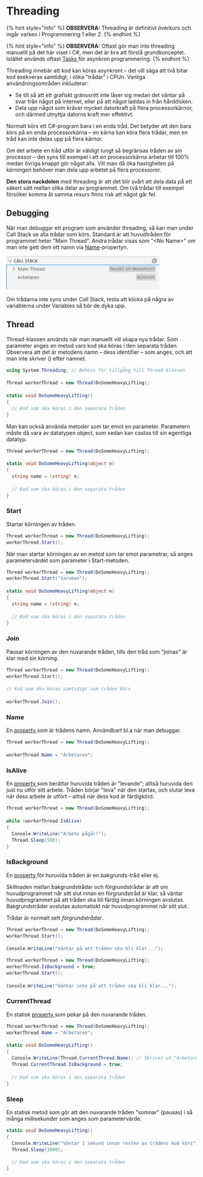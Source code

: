 # Threading

{% hint style="info" %}
**OBSERVERA:** Threading är definitivt överkurs och ingår varken i Programmering 1 eller 2.
{% endhint %}

{% hint style="info" %}
**OBSERVERA:** Oftast gör man inte threading manuellt på det här viset i C#, men det är bra att förstå grundkonceptet. Istället används oftast [Tasks ](task-async-await.md)för asynkron programmering.
{% endhint %}

Threading innebär att kod kan köras asynkront – det vill säga att två bitar kod exekveras samtidigt, i olika "trådar" i CPUn. Vanliga användningsområden inkluderar:

* Se till så att ett grafiskt gränssnitt inte låser sig medan det väntar på svar från något på internet, eller på att något laddas in från hårddisken.
* Dela upp något som kräver mycket datorkraft på flera processorkärnor, och därmed utnyttja datorns kraft mer effektivt.

Normalt körs ett C#-program bara i en enda tråd. Det betyder att den bara körs på en enda processorkärna – en kärna kan köra flera trådar, men en tråd kan inte delas upp på flera kärnor.

Om det arbete en tråd utför är väldigt tungt så begränsas tråden av sin processor – det syns till exempel i att en processorkärna arbetar till 100% medan övriga knappt gör något alls. Vill man då öka hastigheten på körningen behöver man dela upp arbetet på flera processorer.

**Den stora nackdelen** med threading är att det blir svårt att dela data på ett säkert sätt mellan olika delar av programmet. Om två trådar till exempel försöker komma åt samma resurs finns risk att något går fel.

## Debugging

När man debuggar ett program som använder threading, så kan man under Call Stack se alla trådar som körs. Standard är att huvudtråden för programmet heter "Main Thread". Andra trådar visas som "\<No Name>" om man inte gett dem ett namn via [Name](threading.md#name)-propertyn.

![](<../.gitbook/assets/image (37).png>)

Om trådarna inte syns under Call Stack, testa att klicka på några av variablerna under Variables så bör de dyka upp.

## Thread

Thread-klassen används när man manuellt vill skapa nya trådar. Som parameter anges en metod vars kod ska köras i den separata tråden. Observera att det är metodens namn – dess identifier – som anges, och att man inte skriver () efter namnet.

```csharp
using System.Threading; // Behövs för tillgång till Thread-klassen

Thread workerThread = new Thread(DoSomeHeavyLifting);

static void DoSomeHeavyLifting()
{
  // Kod som ska köras i den separata tråden
}
```

Man kan också använda metoder som tar emot en parameter. Parametern måste då vara av datatypen object, som sedan kan castas till sin egentliga datatyp.

```csharp
Thread workerThread = new Thread(DoSomeHeavyLifting);

static void DoSomeHeavyLifting(object n)
{
  string name = (string) n;
  
  // Kod som ska köras i den separata tråden
}
```

### Start

Startar körningen av tråden.

```csharp
Thread workerThread = new Thread(DoSomeHeavyLifting);
workerThread.Start();
```

När man startar körningen av en metod som tar emot parametrar, så anges parametervärdet som parameter i Start-metoden.

```csharp
Thread workerThread = new Thread(DoSomeHeavyLifting);
workerThread.Start("Saruman");

static void DoSomeHeavyLifting(object n)
{
  string name = (string) n;
  
  // Kod som ska köras i den separata tråden
}
```

### Join

Pausar körningen av den nuvarande tråden, tills den tråd som "joinas" är klar med sin körning.

```csharp
Thread workerThread = new Thread(DoSomeHeavyLifting);
workerThread.Start();

// Kod som ska köras samtidigt som tråden körs

workerThread.Join();
```

### Name

En [property ](../klasser-och-objektorientering/inkapsling-och-properties.md#properties)som är trådens namn. Användbart bl.a när man debuggar.

```csharp
Thread workerThread = new Thread(DoSomeHeavyLifting);

workerThread.Name = "Arbetaren";
```

### IsAlive

En [property ](../klasser-och-objektorientering/inkapsling-och-properties.md#properties)som berättar huruvida tråden är "levande"; alltså huruvida den just nu utför sitt arbete. Tråden börjar "leva" när den startas, och slutar leva när dess arbete är utfört – alltså när dess kod är färdigkörd.

```csharp
Thread workerThread = new Thread(DoSomeHeavyLifting);

while (workerThread.IsAlive)
{
  Console.WriteLine("Arbete pågår!");
  Thread.Sleep(500);
}
```

### IsBackground

En [property ](../klasser-och-objektorientering/inkapsling-och-properties.md#properties)för huruvida tråden är en bakgrunds-tråd eller ej.

Skillnaden mellan bakgrundstrådar och förgrundstrådar är att om huvudprogrammet når sitt slut innan en förgrundstråd är klar, så väntar huvudprogrammet på att tråden ska bli färdig innan körningen avslutas. Bakgrundstrådar avslutas automatiskt när huvudprogrammet når sitt slut.

Trådar är normalt sett _förgrundstrådar_.

```csharp
Thread workerThread = new Thread(DoSomeHeavyLifting);
workerThread.Start();

Console.WriteLine("Väntar på att tråden ska bli klar...");
```

```csharp
Thread workerThread = new Thread(DoSomeHeavyLifting);
workerThread.IsBackground = true;
workerThread.Start();

Console.WriteLine("Väntar inte på att tråden ska bli klar...");
```

### CurrentThread

En statisk [property ](../klasser-och-objektorientering/inkapsling-och-properties.md#properties)som pekar på den nuvarande tråden.

```csharp
Thread workerThread = new Thread(DoSomeHeavyLifting);
workerThread.Name = "Arbetaren";

static void DoSomeHeavyLifting()
{
  Console.WriteLine(Thread.CurrentThread.Name); // Skriver ut "Arbetaren"
  Thread.CurrentThread.IsBackground = true;
  
  // Kod som ska köras i den separata tråden
}
```

### Sleep

En statisk metod som gör att den nuvarande tråden "somnar" (pausas) i så många millisekunder som anges som parametervärde.

```csharp
static void DoSomeHeavyLifting()
{
  Console.WriteLine("Väntar 1 sekund innan resten av trådens kod körs");
  Thread.Sleep(1000);  
  
  // Kod som ska köras i den separata tråden
}
```
